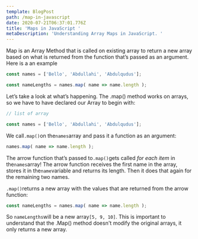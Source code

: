 ```yaml
---
template: BlogPost
path: /map-in-javascript
date: 2020-07-21T06:37:01.776Z
title: 'Maps in JavaScript '
metaDescription: 'Understanding Array Maps in JavaScript. '
---
```

Map is an Array Method that is called on existing array to return a new array based on what is returned from the function that’s passed as an argument. Here is a an example



```javascript
const names = ['Bello', 'Abdullahi', 'Abdulqudus'];

const nameLengths = names.map( name => name.length );
```



Let’s take a look at what’s happening. The .map() method works on arrays, so we have to have declared our Array to begin with:



```javascript
// list of array 

const names = ['Bello', 'Abdullahi', 'Abdulqudus'];
```



We call`.map()`on the`names`array and pass it a function as an argument:



```javascript
names.map( name => name.length );
```



The arrow function that’s passed to`.map()`gets called *for each item* in the`names`array! The arrow function receives the first name in the array, stores it in the`name`variable and returns its length. Then it does that again for the remaining two names.



`.map()`returns a new array with the values that are returned from the arrow function:



```javascript
const nameLengths = names.map( name => name.length );
```



So `nameLengths`will be a new array`[5, 9, 10]`. This is important to understand that the .Map() method doesn't modify the original arrays, it only returns a new array.
